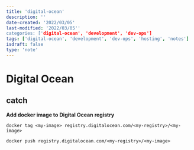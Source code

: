 ```yaml
---
title: 'digital-ocean'
description: ''
date-created: '2022/03/05'
last-modified: '2022/03/05''
categories: ['digital-ocean', 'development', 'dev-ops'] 
tags: ['digital-ocean', 'development', 'dev-ops', 'hosting', 'notes']
isdraft: false
type: 'note'
---
```


# Digital Ocean
## catch 

__Add docker image to Digital Ocean registry__

```shell
docker tag <my-image> registry.digitalocean.com/<my-registry>/<my-image>
```

```shell
docker push registry.digitalocean.com/<my-registry>/<my-image>
```

